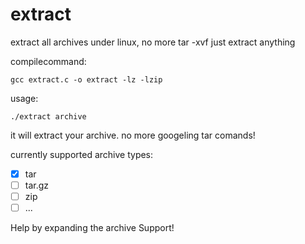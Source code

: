 # extract
extract all archives under linux, no more tar -xvf  just extract anything



compilecommand:

```gcc extract.c -o extract -lz -lzip```


usage:

```./extract archive```



it will extract your archive.
no more googeling tar comands!

currently supported archive types:
- [x] tar
- [ ] tar.gz
- [ ] zip
- [ ] ...

Help by expanding the archive Support!

